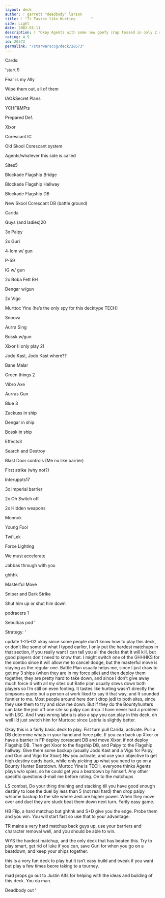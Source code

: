 ```yaml
---
layout: deck
author: ! garrett "deadbody" larson
title: ! "It Tastes like Hurting       "
side: Light
date: 2002-01-11
description: ! "Okay Agents with some new goofy crap tossed in only 2 sanctioned losses in 3 tournaments."
rating: 4.5
id: 20573
permalink: "/starwarsccg/deck/20573"
---
```

Cards: 

'start 9

Fear is my Ally

Wipe them out, all of them

IAO&Secret Plans

YCHF&MPts

Prepared Def.

Xixor

Corescant IC

Old Skool Corescant system

Agents/whatever this side is called


Sites5

Blockade Flagship Bridge

Blockade Flagship Hallway

Blockade Flagship DB

New Skool Corescant DB (battle ground)

Carida


Guys (and ladies)20

3x Palpy

2x Guri

4-lom w/ gun

P-59 

IG w/ gun

2x Boba Fett BH

Dengar w/gun

2x Vigo

Murttoc Yine (he’s the only spy for this decktype TECH)

Snoova

Aurra Sing

Bossk w/gun

Xixor (I only play 2)

Jodo Kast, Jodo Kast where??

Bane Malar


Green things 2

Vibro Axe

Aurras Gun


Blue 3

Zuckuss in ship

Dengar in ship

Bossk in ship


Effects3

Search and Destroy

Blast Door controls (Me no like barrier)

First strike (why not?)


Interuppts17

3x Imperial barrier

2x Oh Switch off

2x Hidden weapons

Monnok

Young Fool

Twi’Lek

Force Lighting

We must accelerate

Jabbas through with you

ghhhk

Masterful Move

Sniper and Dark Strike

Shut him up or shut him down



podracers 1

Sebulbas pod '

Strategy: '

update 1-25-02 okay since some people don’t know how to play this deck, or don’t like some of what I typed earlier, I only put the hardest matchups in that section, if you really want I can tell you all the decks that it will kill, but good players don’t need to know that.  I might switch one of the GHHHKS for the combo since it will allow me to cancel dodge, but the masterful move is staying as the regular one.  Battle Plan usually helps me, since I just draw to get my 3 ships (when they are in my force pile) and then deploy them together, they are pretty hard to take down, and since I don’t give away much force 4 with all my sites out Batle plan usually slows down both players so I’m still on even footing. It tastes like hurting wasn’t directly the simpsons quote but a person at work liked to say it that way, and It sounded funnier to me.  Most people around here don’t drop jedi to both sites, since they use them to try and slow me down.  But if they do the Bountyhunters can take the jedi off one site so palpy can drop.  I have never had a problem with LSC.  And I was wrong labria is also a spy you can play in this deck, oh well I’d just switch him for Murtooc since Labria is slightly better.  










Okay this is a fairly basic deck to play.  Fist turn pull Carida, activate.  Pull a DB determine whats in your hand and force pile.  If you can back up Xixor or have a barrier in FP deploy corescant DB and move Xixor, if not deploy Flagship DB.  Then get Xixor to the flagship DB, and Palpy to the Flagship hallway.  Give them some backup (usually Jodo Kast and a Vigo for Palpy, and Guri and Vigo for Xixor)  Nw you activate, and use your objective to get high destiny cards back, while only picking up what you need to go on a Bounty Hunter Beatdown.  Murtoc Yine is TECH, everyone thinks Agents plays w/o spies, so he could get you a beatdown by himself.  Any other specific questions d-mail me before rating. On to the matchups


LS combat, Do your thing draining and stacking till you have good enough destiny to lose the duel by less than 5 (not real hard) then drop palpy w/some backup to the site where Jedi are higher power.  When they move over and duel they are stuck beat them down next turn.  Farily easy game.


HB Flip, a hard matchup but ghhhk and S+D give you the edge.  Probe them and you win.  You will start fast so use that to your advantage.


TR mains a very hard matchup back guys up, use your barriers and character removal well, and you should be able to win.


WYS the hardest matchup, and the only deck that has beaten this.  Try to play smart, get rid of luke if you can, save Guri for when you go on a beatdown, and keep your ships together.


this is a very fun deck to play but it isn’t easy build and tweak if you want but play a few times beore taking to a tourney.


mad props go out to Justin Alfs for helping with the ideas and building of this deck.  You da man.



Deadbody out   '
